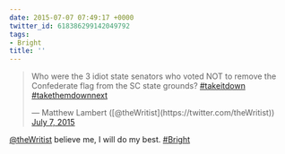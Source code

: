 ```yaml
---
date: 2015-07-07 07:49:17 +0000
twitter_id: 618386299142049792
tags:
- Bright
title: ''
---
```


<blockquote class="twitter-tweet"><p lang="en" dir="ltr">Who were the 3 idiot state senators who voted NOT to remove the Confederate flag from the SC state grounds? <a href="https://twitter.com/hashtag/takeitdown?src=hash&amp;ref_src=twsrc%5Etfw">#takeitdown</a> <a href="https://twitter.com/hashtag/takethemdownnext?src=hash&amp;ref_src=twsrc%5Etfw">#takethemdownnext</a></p>&mdash; Matthew Lambert ([@theWritist](https://twitter.com/theWritist)) <a href="https://twitter.com/theWritist/status/618367497192914944?ref_src=twsrc%5Etfw">July 7, 2015</a></blockquote>
<script async src="https://platform.twitter.com/widgets.js" charset="utf-8"></script>

[@theWritist](https://twitter.com/theWritist) believe me, I will do my best. [#Bright](https://twitter.com/hashtag/Bright)

